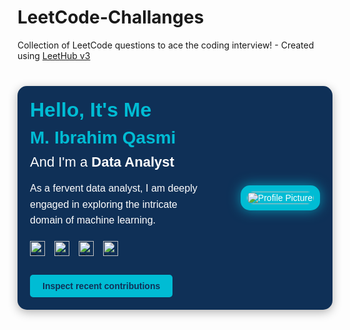 # LeetCode-Challanges
Collection of LeetCode questions to ace the coding interview! - Created using [LeetHub v3](https://github.com/raphaelheinz/LeetHub-3.0)


<div style="max-width: 800px; margin: 40px auto; padding: 20px; border-radius: 15px; background-color: #0f3057; color: #ffffff; font-family: 'Montserrat', sans-serif; position: relative; overflow: hidden; box-shadow: 0 4px 15px rgba(0, 0, 0, 0.3);">
  <div style="display: flex; align-items: center; justify-content: space-between;">
    <div style="max-width: 60%;">
      <h1 style="font-size: 32px; font-weight: 700; margin: 0; color: #00bcd4;">Hello, It's Me</h1>
      <h2 style="font-size: 28px; font-weight: 700; margin: 10px 0; color: #00bcd4;">M. Ibrahim Qasmi </h2>
      <h3 style="font-size: 22px; font-weight: 400; color: #ffffff; margin: 10px 0;">And I'm a <span style="font-weight: 700;">Data Analyst</span></h3>
      <p style="font-size: 16px; line-height: 1.6; color: #ffffff;">
      As a fervent data analyst, I am deeply engaged in exploring the intricate domain of machine learning.
      </p>
      <div style="display: flex; gap: 15px; margin: 20px 0;">
        <a href="https://www.facebook.com/profile.php?id=100010324487471" target="_blank" style="text-decoration: none; transition: transform 0.3s ease-in-out;">
          <img src="https://cdn-icons-png.flaticon.com/512/733/733547.png" alt="Facebook" style="width: 24px; height: 24px;">
        </a>
        <a href="https://www.kaggle.com/muhammadibrahimqasmi" target="_blank" style="text-decoration: none; transition: transform 0.3s ease-in-out;">
          <img src="https://cdn4.iconfinder.com/data/icons/logos-and-brands/512/189_Kaggle_logo_logos-512.png" alt="Kaggle" style="width: 24px; height: 24px;">
        </a>
        <a href="https://github.com/muhammadibrahim313" target="_blank" style="text-decoration: none; transition: transform 0.3s ease-in-out;">
          <img src="https://cdn-icons-png.flaticon.com/512/25/25657.png" alt="GitHub" style="width: 24px; height: 24px;">
        </a>
        <a href="https://www.linkedin.com/in/muhammad-ibrahim-qasmi-9876a1297/" target="_blank" style="text-decoration: none; transition: transform 0.3s ease-in-out;">
          <img src="https://cdn-icons-png.flaticon.com/512/174/174857.png" alt="LinkedIn" style="width: 24px; height: 24px;">
        </a>
      </div>
      <a href="https://www.kaggle.com/muhammadibrahimqasmi/code" style="display: inline-block; padding: 10px 20px; border-radius: 5px; background-color: #00bcd4; color: #0f3057; text-decoration: none; font-weight: 700; margin-top: 10px; transition: transform 0.3s ease-in-out;">
        Inspect recent contributions
      </a>
    </div>
    <div style="max-width: 35%; position: relative;">
      <div style="border-radius: 15px; overflow: hidden; box-shadow: 0 0 20px rgba(0, 188, 212, 0.7); background-color: #00bcd4; padding: 10px; transition: transform 0.3s ease-in-out;">
        <img src="https://media.licdn.com/dms/image/D4D03AQHoY6n7XXJ_lQ/profile-displayphoto-shrink_400_400/0/1715361232180?e=1721260800&v=beta&t=owqH4rNF1ylNNfdnznwTvxOXmVGmt3I3X8yVm10cGww" alt="Profile Picture" style="width: 100%; height: auto; border-radius: 15px;">
      </div>
    </div>
  </div>
</div>

<style>
a:hover img {
  transform: scale(1.2);
}

a:hover {
  transform: translateY(-3px);
}
</style>

